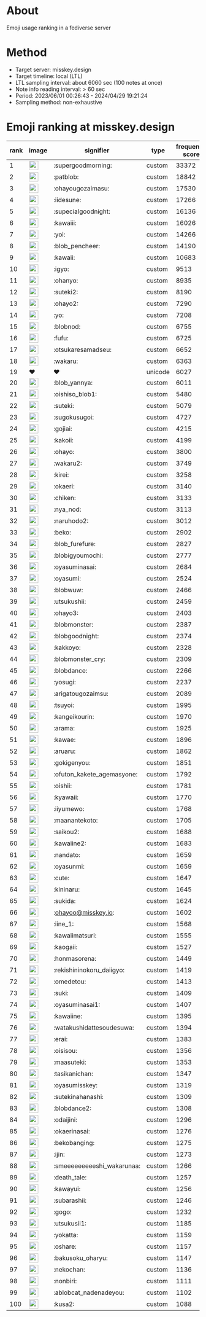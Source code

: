 # About
Emoji usage ranking in a fediverse server

# Method
- Target server: misskey.design
- Target timeline: local (LTL)
- LTL sampling interval: about 6060 sec (100 notes at once)
- Note info reading interval: > 60 sec
- Period: 2023/06/01 00:26:43 - 2024/04/29 19:21:24 
- Sampling method: non-exhaustive

# Emoji ranking at misskey.design

|rank|image|signifier|type|frequency score|
|----|----|----|----|----|
|1|<img height="24" src="https://misskey.design/emoji/supergoodmorning.webp">|:supergoodmorning:|custom|33372|
|2|<img height="24" src="https://misskey.design/emoji/patblob.webp">|:patblob:|custom|18842|
|3|<img height="24" src="https://misskey.design/emoji/ohayougozaimasu.webp">|:ohayougozaimasu:|custom|17530|
|4|<img height="24" src="https://misskey.design/emoji/iidesune.webp">|:iidesune:|custom|17266|
|5|<img height="24" src="https://misskey.design/emoji/supecialgoodnight.webp">|:supecialgoodnight:|custom|16136|
|6|<img height="24" src="https://misskey.design/emoji/kawaiii.webp">|:kawaiii:|custom|16026|
|7|<img height="24" src="https://misskey.design/emoji/yoi.webp">|:yoi:|custom|14266|
|8|<img height="24" src="https://misskey.design/emoji/blob_pencheer.webp">|:blob_pencheer:|custom|14190|
|9|<img height="24" src="https://misskey.design/emoji/kawaii.webp">|:kawaii:|custom|10683|
|10|<img height="24" src="https://misskey.design/emoji/igyo.webp">|:igyo:|custom|9513|
|11|<img height="24" src="https://misskey.design/emoji/ohanyo.webp">|:ohanyo:|custom|8935|
|12|<img height="24" src="https://misskey.design/emoji/suteki2.webp">|:suteki2:|custom|8190|
|13|<img height="24" src="https://misskey.design/emoji/ohayo2.webp">|:ohayo2:|custom|7290|
|14|<img height="24" src="https://misskey.design/emoji/yo.webp">|:yo:|custom|7208|
|15|<img height="24" src="https://misskey.design/emoji/blobnod.webp">|:blobnod:|custom|6755|
|16|<img height="24" src="https://misskey.design/emoji/fufu.webp">|:fufu:|custom|6725|
|17|<img height="24" src="https://misskey.design/emoji/otsukaresamadseu.webp">|:otsukaresamadseu:|custom|6652|
|18|<img height="24" src="https://misskey.design/emoji/wakaru.webp">|:wakaru:|custom|6363|
|19|❤|❤|unicode|6027|
|20|<img height="24" src="https://misskey.design/emoji/blob_yannya.webp">|:blob_yannya:|custom|6011|
|21|<img height="24" src="https://misskey.design/emoji/oishiso_blob1.webp">|:oishiso_blob1:|custom|5480|
|22|<img height="24" src="https://misskey.design/emoji/suteki.webp">|:suteki:|custom|5079|
|23|<img height="24" src="https://misskey.design/emoji/sugokusugoi.webp">|:sugokusugoi:|custom|4727|
|24|<img height="24" src="https://misskey.design/emoji/gojiai.webp">|:gojiai:|custom|4215|
|25|<img height="24" src="https://misskey.design/emoji/kakoii.webp">|:kakoii:|custom|4199|
|26|<img height="24" src="https://misskey.design/emoji/ohayo.webp">|:ohayo:|custom|3800|
|27|<img height="24" src="https://misskey.design/emoji/wakaru2.webp">|:wakaru2:|custom|3749|
|28|<img height="24" src="https://misskey.design/emoji/kirei.webp">|:kirei:|custom|3258|
|29|<img height="24" src="https://misskey.design/emoji/okaeri.webp">|:okaeri:|custom|3140|
|30|<img height="24" src="https://misskey.design/emoji/chiken.webp">|:chiken:|custom|3133|
|31|<img height="24" src="https://misskey.design/emoji/nya_nod.webp">|:nya_nod:|custom|3113|
|32|<img height="24" src="https://misskey.design/emoji/naruhodo2.webp">|:naruhodo2:|custom|3012|
|33|<img height="24" src="https://misskey.design/emoji/beko.webp">|:beko:|custom|2902|
|34|<img height="24" src="https://misskey.design/emoji/blob_furefure.webp">|:blob_furefure:|custom|2827|
|35|<img height="24" src="https://misskey.design/emoji/blobigyoumochi.webp">|:blobigyoumochi:|custom|2777|
|36|<img height="24" src="https://misskey.design/emoji/oyasuminasai.webp">|:oyasuminasai:|custom|2684|
|37|<img height="24" src="https://misskey.design/emoji/oyasumi.webp">|:oyasumi:|custom|2524|
|38|<img height="24" src="https://misskey.design/emoji/blobwuw.webp">|:blobwuw:|custom|2466|
|39|<img height="24" src="https://misskey.design/emoji/utsukushii.webp">|:utsukushii:|custom|2459|
|40|<img height="24" src="https://misskey.design/emoji/ohayo3.webp">|:ohayo3:|custom|2403|
|41|<img height="24" src="https://misskey.design/emoji/blobmonster.webp">|:blobmonster:|custom|2387|
|42|<img height="24" src="https://misskey.design/emoji/blobgoodnight.webp">|:blobgoodnight:|custom|2374|
|43|<img height="24" src="https://misskey.design/emoji/kakkoyo.webp">|:kakkoyo:|custom|2328|
|44|<img height="24" src="https://misskey.design/emoji/blobmonster_cry.webp">|:blobmonster_cry:|custom|2309|
|45|<img height="24" src="https://misskey.design/emoji/blobdance.webp">|:blobdance:|custom|2266|
|46|<img height="24" src="https://misskey.design/emoji/yosugi.webp">|:yosugi:|custom|2237|
|47|<img height="24" src="https://misskey.design/emoji/arigatougozaimsu.webp">|:arigatougozaimsu:|custom|2089|
|48|<img height="24" src="https://misskey.design/emoji/tsuyoi.webp">|:tsuyoi:|custom|1995|
|49|<img height="24" src="https://misskey.design/emoji/kangeikourin.webp">|:kangeikourin:|custom|1970|
|50|<img height="24" src="https://misskey.design/emoji/arama.webp">|:arama:|custom|1925|
|51|<img height="24" src="https://misskey.design/emoji/kawae.webp">|:kawae:|custom|1896|
|52|<img height="24" src="https://misskey.design/emoji/aruaru.webp">|:aruaru:|custom|1862|
|53|<img height="24" src="https://misskey.design/emoji/gokigenyou.webp">|:gokigenyou:|custom|1851|
|54|<img height="24" src="https://misskey.design/emoji/ofuton_kakete_agemasyone.webp">|:ofuton_kakete_agemasyone:|custom|1792|
|55|<img height="24" src="https://misskey.design/emoji/oishii.webp">|:oishii:|custom|1781|
|56|<img height="24" src="https://misskey.design/emoji/kyawaii.webp">|:kyawaii:|custom|1770|
|57|<img height="24" src="https://misskey.design/emoji/iiyumewo.webp">|:iiyumewo:|custom|1768|
|58|<img height="24" src="https://misskey.design/emoji/maanantekoto.webp">|:maanantekoto:|custom|1705|
|59|<img height="24" src="https://misskey.design/emoji/saikou2.webp">|:saikou2:|custom|1688|
|60|<img height="24" src="https://misskey.design/emoji/kawaiine2.webp">|:kawaiine2:|custom|1683|
|61|<img height="24" src="https://misskey.design/emoji/nandato.webp">|:nandato:|custom|1659|
|62|<img height="24" src="https://misskey.design/emoji/oyasunmi.webp">|:oyasunmi:|custom|1659|
|63|<img height="24" src="https://misskey.design/emoji/cute.webp">|:cute:|custom|1647|
|64|<img height="24" src="https://misskey.design/emoji/kininaru.webp">|:kininaru:|custom|1645|
|65|<img height="24" src="https://misskey.design/emoji/sukida.webp">|:sukida:|custom|1624|
|66|<img height="24" src="https://misskey.design/emoji/ohayoo.webp">|:ohayoo@misskey.io:|custom|1602|
|67|<img height="24" src="https://misskey.design/emoji/iine_1.webp">|:iine_1:|custom|1568|
|68|<img height="24" src="https://misskey.design/emoji/kawaiimatsuri.webp">|:kawaiimatsuri:|custom|1555|
|69|<img height="24" src="https://misskey.design/emoji/kaogaii.webp">|:kaogaii:|custom|1527|
|70|<img height="24" src="https://misskey.design/emoji/honmasorena.webp">|:honmasorena:|custom|1449|
|71|<img height="24" src="https://misskey.design/emoji/rekishininokoru_daiigyo.webp">|:rekishininokoru_daiigyo:|custom|1419|
|72|<img height="24" src="https://misskey.design/emoji/omedetou.webp">|:omedetou:|custom|1413|
|73|<img height="24" src="https://misskey.design/emoji/suki.webp">|:suki:|custom|1409|
|74|<img height="24" src="https://misskey.design/emoji/oyasuminasai1.webp">|:oyasuminasai1:|custom|1407|
|75|<img height="24" src="https://misskey.design/emoji/kawaiine.webp">|:kawaiine:|custom|1395|
|76|<img height="24" src="https://misskey.design/emoji/watakushidattesoudesuwa.webp">|:watakushidattesoudesuwa:|custom|1394|
|77|<img height="24" src="https://misskey.design/emoji/erai.webp">|:erai:|custom|1383|
|78|<img height="24" src="https://misskey.design/emoji/oisisou.webp">|:oisisou:|custom|1356|
|79|<img height="24" src="https://misskey.design/emoji/maasuteki.webp">|:maasuteki:|custom|1353|
|80|<img height="24" src="https://misskey.design/emoji/tasikanichan.webp">|:tasikanichan:|custom|1347|
|81|<img height="24" src="https://misskey.design/emoji/oyasumisskey.webp">|:oyasumisskey:|custom|1319|
|82|<img height="24" src="https://misskey.design/emoji/sutekinahanashi.webp">|:sutekinahanashi:|custom|1309|
|83|<img height="24" src="https://misskey.design/emoji/blobdance2.webp">|:blobdance2:|custom|1308|
|84|<img height="24" src="https://misskey.design/emoji/odaijini.webp">|:odaijini:|custom|1296|
|85|<img height="24" src="https://misskey.design/emoji/okaerinasai.webp">|:okaerinasai:|custom|1276|
|86|<img height="24" src="https://misskey.design/emoji/bekobanging.webp">|:bekobanging:|custom|1275|
|87|<img height="24" src="https://misskey.design/emoji/ijin.webp">|:ijin:|custom|1273|
|88|<img height="24" src="https://misskey.design/emoji/smeeeeeeeeeshi_wakarunaa.webp">|:smeeeeeeeeeshi_wakarunaa:|custom|1266|
|89|<img height="24" src="https://misskey.design/emoji/death_tale.webp">|:death_tale:|custom|1257|
|90|<img height="24" src="https://misskey.design/emoji/kawayui.webp">|:kawayui:|custom|1256|
|91|<img height="24" src="https://misskey.design/emoji/subarashii.webp">|:subarashii:|custom|1246|
|92|<img height="24" src="https://misskey.design/emoji/gogo.webp">|:gogo:|custom|1232|
|93|<img height="24" src="https://misskey.design/emoji/utsukusii1.webp">|:utsukusii1:|custom|1185|
|94|<img height="24" src="https://misskey.design/emoji/yokatta.webp">|:yokatta:|custom|1159|
|95|<img height="24" src="https://misskey.design/emoji/oshare.webp">|:oshare:|custom|1157|
|96|<img height="24" src="https://misskey.design/emoji/bakusoku_oharyu.webp">|:bakusoku_oharyu:|custom|1147|
|97|<img height="24" src="https://misskey.design/emoji/nekochan.webp">|:nekochan:|custom|1136|
|98|<img height="24" src="https://misskey.design/emoji/nonbiri.webp">|:nonbiri:|custom|1111|
|99|<img height="24" src="https://misskey.design/emoji/ablobcat_nadenadeyou.webp">|:ablobcat_nadenadeyou:|custom|1102|
|100|<img height="24" src="https://misskey.design/emoji/kusa2.webp">|:kusa2:|custom|1088|
